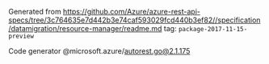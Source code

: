 Generated from https://github.com/Azure/azure-rest-api-specs/tree/3c764635e7d442b3e74caf593029fcd440b3ef82//specification/datamigration/resource-manager/readme.md tag: `package-2017-11-15-preview`

Code generator @microsoft.azure/autorest.go@2.1.175


